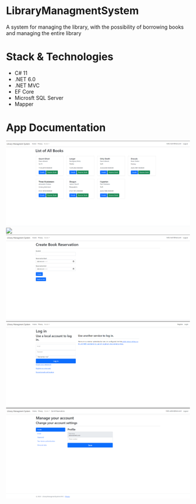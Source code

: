 # LibraryManagmentSystem
A system for managing the library, with the possibility of borrowing books and managing the entire library

# Stack & Technologies
- C# 11
- .NET 6.0
- .NET MVC
- EF Core
- Microsft SQL Server
- Mapper

# App Documentation
![](/git_images/BookList.png)
![](/git_images/BookAdminPanel.png)
![](/git_images/CreateReservation.png)
![](/git_images/LoginPanel.png)
![](/git_images/AccountSettings.png)
